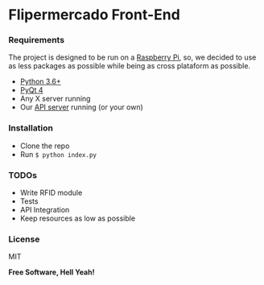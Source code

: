 # Flipermercado Front-End

### Requirements
The project is designed to be run on a [Raspberry Pi](https://www.raspberrypi.org/), so, we decided to use as less packages as possible while being as cross plataform as possible.

  - [Python 3.6+](https://www.python.org/downloads/release/python-360/)
  - [PyQt 4](https://www.riverbankcomputing.com/software/pyqt/download)
  - Any X server running
  - Our [API server](https://github.com/izn/flipermercado-api) running (or your own)

### Installation

  - Clone the repo
  - Run ```$ python index.py```

### TODOs

 - Write RFID module
 - Tests
 - API Integration
 - Keep resources as low as possible

### License

MIT


**Free Software, Hell Yeah!**

